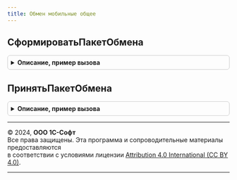 ```yaml
---
title: Обмен мобильные общее
---
```



## СформироватьПакетОбмена
<details style="margin: 1em 0; padding: 0.5em; border: 1px solid #ccc; border-radius: 6px;">

<summary style="font-weight: bold; cursor: pointer;">Описание, пример вызова</summary>

```bsl

// Функция формирует пакет обмена, который будет отправлен узлу "УзелОбмена"
//
// Параметры:
//  УзелОбмена - ПланОбменаСсылка - узел плана обмена "мобильные", с которым осуществляется обмен
//
// Возвращаемое значение:
//  ХранилищеЗначения - сформированный пакет, помещенный в хранилище значения
Функция СформироватьПакетОбмена(УзелОбмена) Экспорт
```

Пример вызова
```bsl
Результат = ОбменМобильныеОбщее.СформироватьПакетОбмена(УзелОбмена) 
```
</details>

## ПринятьПакетОбмена
<details style="margin: 1em 0; padding: 0.5em; border: 1px solid #ccc; border-radius: 6px;">

<summary style="font-weight: bold; cursor: pointer;">Описание, пример вызова</summary>

```bsl

// Процедура вносит в информационную базу данные, которые присланы из узла "УзелОбмена"
//
// Параметры:
//  УзелОбмена - ПланОбменаСсылка - узел плана обмена "мобильные", с которым осуществляется обмен
//  ДанныеОбмена - ХранилищеЗначения - пакет обмена полученный из узла УзелОбмена, помещен в ХранилищеЗначения
//
Процедура ПринятьПакетОбмена(УзелОбмена, ДанныеОбмена) Экспорт
```

Пример вызова
```bsl
ОбменМобильныеОбщее.ПринятьПакетОбмена(УзелОбмена, ДанныеОбмена) 
```
</details>

---

© 2024, **ООО 1С-Софт**  
Все права защищены. Эта программа и сопроводительные материалы предоставляются  
в соответствии с условиями лицензии [Attribution 4.0 International (CC BY 4.0)](https://creativecommons.org/licenses/by/4.0/legalcode).

---
